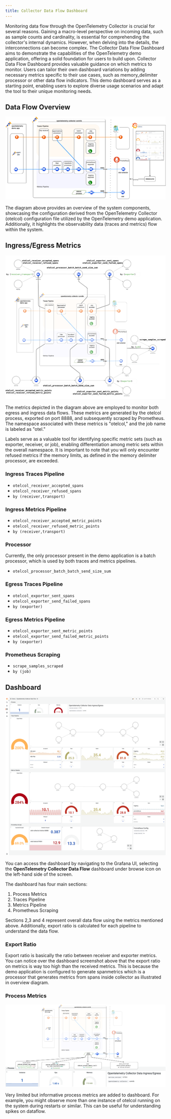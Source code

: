 ```yaml
---
title: Collector Data Flow Dashboard
---
```


Monitoring data flow through the OpenTelemetry Collector is crucial for several
reasons. Gaining a macro-level perspective on incoming data, such as sample
counts and cardinality, is essential for comprehending the collector's internal
dynamics. However, when delving into the details, the interconnections can
become complex. The Collector Data Flow Dashboard aims to demonstrate the
capabilities of the OpenTelemetry demo application, offering a solid foundation
for users to build upon. Collector Data Flow Dashboard provides valuable
guidance on which metrics to monitor. Users can tailor their own dashboard
variations by adding necessary metrics specific to their use cases, such as
memory_delimiter processor or other data flow indicators. This demo dashboard
serves as a starting point, enabling users to explore diverse usage scenarios
and adapt the tool to their unique monitoring needs.

## Data Flow Overview

![OpenTelemetry Collector Data Flow Overview](otelcol-data-flow-overview.png)

The diagram above provides an overview of the system components, showcasing the
configuration derived from the OpenTelemetry Collector (otelcol) configuration
file utilized by the OpenTelemetry demo application. Additionally, it highlights
the observability data (traces and metrics) flow within the system.

## Ingress/Egress Metrics

![OpenTelemetry Collector Ingress/Egress Metrics](otelcol-data-flow-metrics.png)

The metrics depicted in the diagram above are employed to monitor both egress
and ingress data flows. These metrics are generated by the otelcol process,
exported on port 8888, and subsequently scraped by Prometheus. The namespace
associated with these metrics is "otelcol," and the job name is labeled as
"otel."

Labels serve as a valuable tool for identifying specific metric sets (such as
exporter, receiver, or job), enabling differentiation among metric sets within
the overall namespace. It is important to note that you will only encounter
refused metrics if the memory limits, as defined in the memory delimiter
processor, are exceeded.

### Ingress Traces Pipeline

- `otelcol_receiver_accepted_spans`
- `otelcol_receiver_refused_spans`
- `by (receiver,transport)`

### Ingress Metrics Pipeline

- `otelcol_receiver_accepted_metric_points`
- `otelcol_receiver_refused_metric_points`
- `by (receiver,transport)`

### Processor

Currently, the only processor present in the demo application is a batch
processor, which is used by both traces and metrics pipelines.

- `otelcol_processor_batch_batch_send_size_sum`

### Egress Traces Pipeline

- `otelcol_exporter_sent_spans`
- `otelcol_exporter_send_failed_spans`
- `by (exporter)`

### Egress Metrics Pipeline

- `otelcol_exporter_sent_metric_points`
- `otelcol_exporter_send_failed_metric_points`
- `by (exporter)`

### Prometheus Scraping

- `scrape_samples_scraped`
- `by (job)`

## Dashboard

![OpenTelemetry Collector Data Flow dashboard](otelcol-data-flow-dashboard.png)

You can access the dashboard by navigating to the Grafana UI, selecting the
**OpenTelemetry Collector Data Flow** dashboard under browse icon on the left-hand
side of the screen.

The dashboard has four main sections:

1. Process Metrics
2. Traces Pipeline
3. Metrics Pipeline
4. Prometheus Scraping

Sections 2,3 and 4 represent overall data flow using the metrics mentioned
above. Additionally, export ratio is calculated for each pipeline to understand
the data flow.

### Export Ratio

Export ratio is basically the ratio between receiver and exporter metrics. You
can notice over the dashboard screenshot above that the export ratio on metrics
is way too high than the received metrics. This is because the demo application
is configured to generate spanmetrics which is a processor that generates
metrics from spans inside collector as illustrated in overview diagram.

### Process Metrics

![OpenTelemetry Collector Process Metrics](otelcol-dashbord-process-metrics.png)

Very limited but informative process metrics are added to dashboard. For
example, you might observe more than one instance of otelcol running on the
system during restarts or similar. This can be useful for understanding spikes
on dataflow.
